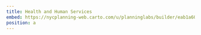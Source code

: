 ```yaml
---
title: Health and Human Services
embed: https://nycplanning-web.carto.com/u/planninglabs/builder/eab1a602-225a-4d35-b4c3-472880801d8f/embed?state=%7B%22map%22%3A%7B%22ne%22%3A%5B40.701919090383136%2C-74.03154373168947%5D%2C%22sw%22%3A%5B40.76546147212545%2C-73.94708633422853%5D%2C%22center%22%3A%5B40.7336978669935%2C-73.989315032959%5D%2C%22zoom%22%3A14%7D%2C%22widgets%22%3A%7B%22937b8e2e-5a69-449b-be59-d5b12d21e0b1%22%3A%7B%22acceptedCategories%22%3A%5B%22HEALTH+AND+HUMAN+SERVICES%22%5D%2C%22collapsed%22%3Atrue%7D%7D%7D
position: a
---
```

